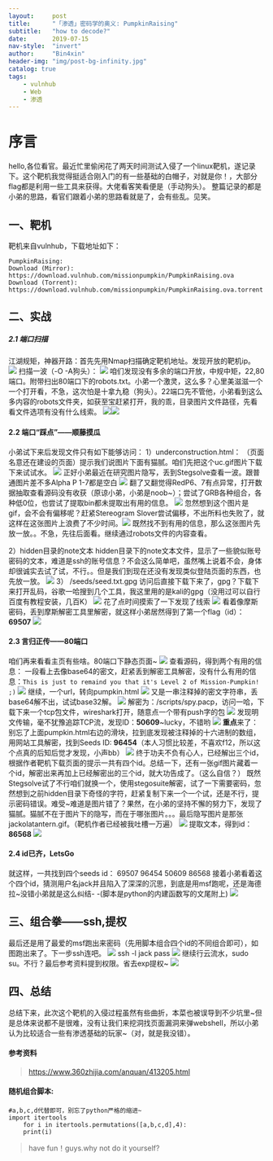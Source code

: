 ```yaml
---
layout:     post
title:      "「渗透」密码学的奥义: PumpkinRaising"
subtitle:   "how to decode?"
date:       2019-07-15
nav-style:  "invert"
author:     "Bin4xin"
header-img: "img/post-bg-infinity.jpg"
catalog: true
tags:
    - vulnhub
    - Web
    - 渗透
---
```

# 序言
hello,各位看官。最近忙里偷闲花了两天时间测试入侵了一个linux靶机，遂记录下。这个靶机我觉得挺适合刚入门的有一些基础的白帽子，对就是你！，大部分flag都是利用一些工具来获得。大佬看客笑看便是（手动狗头）。
整篇记录的都是小弟的思路，看官们跟着小弟的思路看就是了，会有些乱。见笑。
## 一、靶机
靶机来自vulnhub，下载地址如下：
```applescript
PumpkinRaising:
Download (Mirror): https://download.vulnhub.com/missionpumpkin/PumpkinRaising.ova
Download (Torrent): https://download.vulnhub.com/missionpumpkin/PumpkinRaising.ova.torrent
```
## 二、实战
##### 2.1 端口扫描
江湖规矩，神器开路：首先先用Nmap扫描确定靶机地址。发现开放的靶机ip。
![](https://p0.ssl.qhimg.com/t010c1840c959e8134a.png)
扫描一波（-O -A狗头）：
![](https://p3.ssl.qhimg.com/t01ff194e901205f336.png)
咱们发现没有多余的端口开放，中规中矩，22,80端口。附带扫出80端口下的robots.txt。小弟一个激灵，这么多？心里美滋滋一个一个打开看，不急，这次怕是十拿九稳（狗头）。22端口先不管他，小弟看到这么多内容的robots文件夹，如获至宝赶紧打开，我的乖，目录图片文件路径，先看看文件选项有没有什么线索。
![](https://p3.ssl.qhimg.com/t01baf77d7e52ab7671.png)![](https://p2.ssl.qhimg.com/t01592ff5c4fb16339d.png)
#### 2.2 端口“踩点”——顺藤摸瓜
小弟试下来后发现文件只有如下能够访问：
 1）underconstruction.html：
（页面名意还在建设的页面）提示我们说图片下面有猫腻。咱们先把这个uc.gif图片下载下来试试水。
![](https://p5.ssl.qhimg.com/t0187d8d32b5c34eab1.png)
正好小弟最近在研究图片隐写，丢到Stegsolve查看一波。跟普通图片差不多Alpha P 1-7都是空白
![](https://p2.ssl.qhimg.com/t01deeefa1b992646e8.png)
翻了又翻觉得RedP6、7有点异常，打开数据抽取查看源码没有收获（原谅小弟，小弟是noob~）；尝试了GRB各种组合，各种低0位，也尝试了提取bin都未提取出有用的信息。
![](https://p4.ssl.qhimg.com/t0119028a6f161c523b.png)
忽然想到这个图片是gif，会不会有偏移呢？赶紧Stereogram Slover尝试偏移，不出所料也失败了，就这样在这张图片上浪费了不少时间。![](https://p4.ssl.qhimg.com/t0121b77613838ce873.png)
既然找不到有用的信息，那么这张图片先放一放。。不急，先往后面看。继续通过robots文件的内容查看。

 2）hidden目录的note文本
hidden目录下的note文本文件，显示了一些貌似账号密码的文本，难道是ssh的账号信息？不会这么简单吧，虽然嘴上说着不会，身体却很诚实去试了试，不行。。但是我们到现在还没有发现类似登陆页面的东西，也先放一放。
![](https://p1.ssl.qhimg.com/t013f3a0f87bf8a5db2.png)
 3） /seeds/seed.txt.gpg
访问后直接下载下来了，gpg？下载下来打开乱码，谷歌一哈搜到几个工具，我这里用的是kali的gpg（没用过可以自行百度有教程安装，几百K）
![](https://p2.ssl.qhimg.com/t0141c9da199cb4f8b7.png)
花了点时间摸索了一下发现了线索
![](https://p2.ssl.qhimg.com/t0140326759f7867d7e.png)
看着像摩斯密码，丢到摩斯解密工具里解密，就这样小弟居然得到了第一个flag（id）：**69507**
![](https://p2.ssl.qhimg.com/t016ccf5c2ddccde9b6.png)
#### 2.3 言归正传——80端口
咱们再来看看主页有些啥。80端口下静态页面~
![](https://p3.ssl.qhimg.com/t0151ecbad4d6538b86.png)
查看源码，得到两个有用的信息：
一段看上去像base64的密文，赶紧丢到解密工具解密，没有什么有用的信息：`This is just to remaind you that it's Level 2 of Mission-Pumpkin! ;)`
![](https://p0.ssl.qhimg.com/t01ceac35471f870459.png)
继续，一个url，转向pumpkin.html
![](https://p0.ssl.qhimg.com/t01dcbb84eaf2f983cb.png)
又是一串注释掉的密文字符串，丢base64解不出，试试base32解。
![](https://p4.ssl.qhimg.com/t013cdaaebc0abb1e13.png)
解密为：/scripts/spy.pacp，访问一哈，下载下来一个tcp包文件，wireshark打开，随意点一个带有push字的包
![](https://p4.ssl.qhimg.com/t01a547d231be61f95d.png)
发现明文传输，毫不犹豫追踪TCP流，发现ID：**50609**~lucky，不错哟
![](https://p0.ssl.qhimg.com/t01bdb3bf118ca2bfe9.png)
**重点**来了：别忘了上面pumpkin.html右边的滑块，拉到底发现被注释掉的十六进制的数组，用网站工具解密，找到Seeds ID: **96454**（本人习惯比较差，不喜欢f12，所以这个点真的后知后觉才发现，小声bb）
![](https://p1.ssl.qhimg.com/t019011a2365ec4ab70.png)
终于功夫不负有心人，已经解出三个id，根据作者靶机下载页面的提示一共有四个id。总结一下，还有一张gif图片藏着一个id，解密出来再加上已经解密出的三个id，就大功告成了。（这么自信？）
既然Stegsolve试了不行咱们就换一个，使用stegosuite解密，试了一下需要密码，忽然想到之前hidden目录下奇怪的字符，赶紧复制下来一个一个试，还是不行，提示密码错误。难受~难道是图片错了？果然，在小弟的坚持不懈的努力下，发现了猫腻。猫腻不在于图片下的隐写，而在于哪张图片。。。最后隐写图片是那张jackolatantern.gif。（靶机作者已经被我吐槽一万遍）
![](https://p0.ssl.qhimg.com/t01b84499f6fcadf696.png)
提取文本，得到id：**86568**
![](https://p1.ssl.qhimg.com/t012f800923d47719dd.png)
#### 2.4 id已齐，LetsGo
就这样，一共找到四个seeds id： 69507 96454 50609 86568
接着小弟看着这个四个id，猜测用户名jack并且陷入了深深的沉思，到底是用msf跑呢，还是海德拉~没错小弟就是这么纠结- -(脚本是python的内建函数写的文尾附上)
![](https://p5.ssl.qhimg.com/t01055293e5c3e16d1c.png)

## 三、组合拳——ssh,提权
最后还是用了最爱的msf跑出来密码（先用脚本组合四个id的不同组合即可），如图跑出来了。下一步ssh连吧。
![](https://p4.ssl.qhimg.com/t01902662105a1a24ca.png)
ssh -l jack pass
![](https://p0.ssl.qhimg.com/t016216995943e58194.png)
继续行云流水，sudo su。不行？最后参考资料提到权限。省去exp提权~
![](https://p4.ssl.qhimg.com/t01a3327fffc5a4be59.png)

## 四、总结
总结下来，此次这个靶机的入侵过程虽然有些曲折，本菜也被误导到不少坑里~但是总体来说都不是很难，没有让我们来挖洞找页面漏洞来弹webshell，所以小弟认为比较适合一些有渗透基础的玩家~（对，就是我没错）。<br>

#### 参考资料
> https://www.360zhijia.com/anquan/413205.html
	
#### 随机组合脚本:
```applescript
#a,b,c,d代替即可，别忘了python严格的缩进~
import itertools
	for i in itertools.permutations([a,b,c,d],4):
	print(i)
```
> have fun！guys.why not do it yourself?




